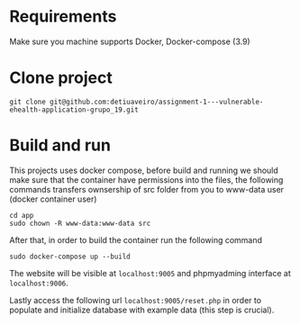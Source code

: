 # Requirements
Make sure you machine supports Docker, Docker-compose (3.9)

# Clone project
```
git clone git@github.com:detiuaveiro/assignment-1---vulnerable-ehealth-application-grupo_19.git
```


# Build and run
This projects uses docker compose, before build and running we should make sure that the container have permissions into the files, the following commands transfers ownsership of src folder from you to www-data user (docker container user)
```
cd app
sudo chown -R www-data:www-data src
```

After that, in order to build the container run the following command
```
sudo docker-compose up --build
```

The website will be visible at `localhost:9005` and phpmyadming interface at `localhost:9006`.

Lastly access the following url `localhost:9005/reset.php` in order to populate and initialize database with example data (this step is crucial).